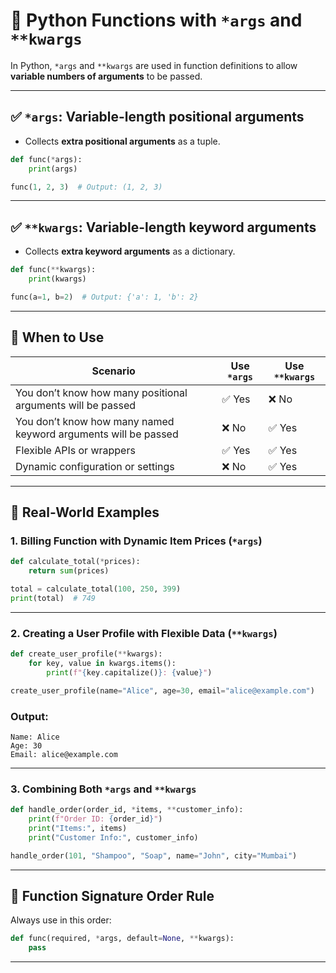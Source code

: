 
# 🔹 Python Functions with `*args` and `**kwargs`

In Python, `*args` and `**kwargs` are used in function definitions to allow **variable numbers of arguments** to be passed.

---

## ✅ `*args`: Variable-length positional arguments

- Collects **extra positional arguments** as a tuple.
```python
def func(*args):
    print(args)

func(1, 2, 3)  # Output: (1, 2, 3)
```

---

## ✅ `**kwargs`: Variable-length keyword arguments

- Collects **extra keyword arguments** as a dictionary.
```python
def func(**kwargs):
    print(kwargs)

func(a=1, b=2)  # Output: {'a': 1, 'b': 2}
```

---

## 🧠 When to Use

| Scenario | Use `*args` | Use `**kwargs` |
|----------|-------------|----------------|
| You don’t know how many positional arguments will be passed | ✅ Yes | ❌ No |
| You don’t know how many named keyword arguments will be passed | ❌ No | ✅ Yes |
| Flexible APIs or wrappers | ✅ Yes | ✅ Yes |
| Dynamic configuration or settings | ❌ No | ✅ Yes |

---

## 📌 Real-World Examples

### 1. Billing Function with Dynamic Item Prices (`*args`)
```python
def calculate_total(*prices):
    return sum(prices)

total = calculate_total(100, 250, 399)
print(total)  # 749
```

---

### 2. Creating a User Profile with Flexible Data (`**kwargs`)
```python
def create_user_profile(**kwargs):
    for key, value in kwargs.items():
        print(f"{key.capitalize()}: {value}")

create_user_profile(name="Alice", age=30, email="alice@example.com")
```

### Output:
```
Name: Alice
Age: 30
Email: alice@example.com
```

---

### 3. Combining Both `*args` and `**kwargs`
```python
def handle_order(order_id, *items, **customer_info):
    print(f"Order ID: {order_id}")
    print("Items:", items)
    print("Customer Info:", customer_info)

handle_order(101, "Shampoo", "Soap", name="John", city="Mumbai")
```

---

## 🔁 Function Signature Order Rule

Always use in this order:
```python
def func(required, *args, default=None, **kwargs):
    pass
```

---
